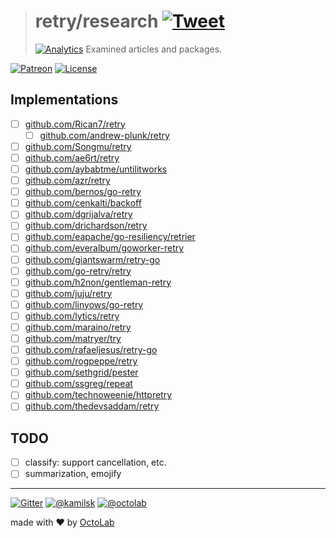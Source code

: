 > # retry/research [![Tweet](https://img.shields.io/twitter/url/http/shields.io.svg?style=social)](https://twitter.com/intent/tweet?text=Functional%20mechanism%20based%20on%20channels%20to%20perform%20actions%20repetitively%20until%20successful.&url=https://github.com/kamilsk/retry&via=ikamilsk&hashtags=go,repeat,retry,backoff,jitter)
> [![Analytics](https://ga-beacon.appspot.com/UA-109817251-1/retry/research?pixel)](https://github.com/kamilsk/retry)
> Examined articles and packages.

[![Patreon](https://img.shields.io/badge/patreon-donate-orange.svg)](https://www.patreon.com/octolab)
[![License](https://img.shields.io/badge/license-MIT-blue.svg)](LICENSE)

## Implementations

- [ ] [github.com/Rican7/retry](https://github.com/Rican7/retry)
  - [ ] [github.com/andrew-plunk/retry](https://github.com/andrew-plunk/retry)
- [ ] [github.com/Songmu/retry](https://github.com/Songmu/retry)
- [ ] [github.com/ae6rt/retry](https://github.com/ae6rt/retry)
- [ ] [github.com/aybabtme/untilitworks](https://github.com/aybabtme/untilitworks)
- [ ] [github.com/azr/retry](https://github.com/azr/retry)
- [ ] [github.com/bernos/go-retry](https://github.com/bernos/go-retry)
- [ ] [github.com/cenkalti/backoff](https://github.com/cenkalti/backoff)
- [ ] [github.com/dgrijalva/retry](https://github.com/dgrijalva/retry)
- [ ] [github.com/drichardson/retry](https://github.com/drichardson/retry)
- [ ] [github.com/eapache/go-resiliency/retrier](https://github.com/eapache/go-resiliency/tree/ea41b0f/retrier)
- [ ] [github.com/everalbum/goworker-retry](https://github.com/everalbum/goworker-retry)
- [ ] [github.com/giantswarm/retry-go](https://github.com/giantswarm/retry-go)
- [ ] [github.com/go-retry/retry](https://github.com/go-retry/retry)
- [ ] [github.com/h2non/gentleman-retry](https://github.com/h2non/gentleman-retry)
- [ ] [github.com/juju/retry](https://github.com/juju/retry)
- [ ] [github.com/linyows/go-retry](https://github.com/linyows/go-retry)
- [ ] [github.com/lytics/retry](https://github.com/lytics/retry)
- [ ] [github.com/maraino/retry](https://github.com/maraino/retry)
- [ ] [github.com/matryer/try](https://github.com/matryer/try)
- [ ] [github.com/rafaeljesus/retry-go](https://github.com/rafaeljesus/retry-go)
- [ ] [github.com/rogpeppe/retry](https://github.com/rogpeppe/retry)
- [ ] [github.com/sethgrid/pester](https://github.com/sethgrid/pester)
- [ ] [github.com/ssgreg/repeat](https://github.com/ssgreg/repeat)
- [ ] [github.com/technoweenie/httpretry](https://github.com/technoweenie/httpretry)
- [ ] [github.com/thedevsaddam/retry](https://github.com/thedevsaddam/retry)

## TODO

- [ ] classify: support cancellation, etc.
- [ ] summarization, emojify

---

[![Gitter](https://badges.gitter.im/Join%20Chat.svg)](https://gitter.im/kamilsk/retry)
[![@kamilsk](https://img.shields.io/badge/author-%40kamilsk-blue.svg)](https://twitter.com/ikamilsk)
[![@octolab](https://img.shields.io/badge/sponsor-%40octolab-blue.svg)](https://twitter.com/octolab_inc)

made with ❤️ by [OctoLab](https://www.octolab.org/)
